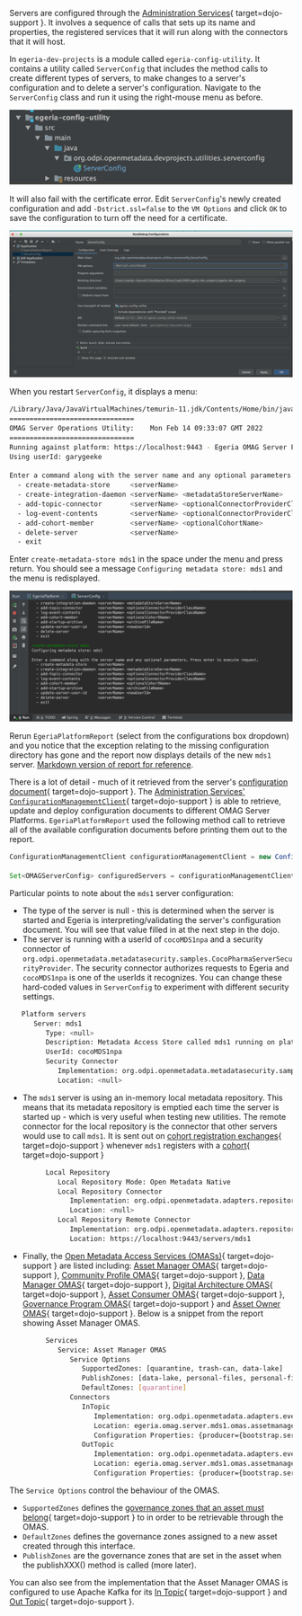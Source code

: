 <!-- SPDX-License-Identifier: CC-BY-4.0 -->
<!-- Copyright Contributors to the Egeria project. -->


Servers are configured through the [Administration Services](/services/admin-services/overview/#configure-an-omag-server){ target=dojo-support }.  It involves a sequence of calls that sets up its name and properties, the registered services that it will run along with the connectors that it will host.

In `egeria-dev-projects` is a module called `egeria-config-utility`.  It contains a utility called `ServerConfig` that includes the method calls to create different types of servers, to make changes to a server's configuration and to delete a server's configuration. Navigate to the `ServerConfig` class and run it using the right-mouse menu as before.

![egeria-config-utility module](/education/egeria-dojo/developer/egeria-config-utility-module.png)

It will also fail with the certificate error.  Edit `ServerConfig`'s newly created configuration and add `-Dstrict.ssl=false` to the `VM Options` and click `OK` to save the configuration to turn off the need for a certificate. 

![egeria-config-utility configuration](/education/egeria-dojo/developer/egeria-config-utility-configuration.png)
           
When you restart `ServerConfig`, it displays a menu:

```bash
/Library/Java/JavaVirtualMachines/temurin-11.jdk/Contents/Home/bin/java -Dstrict.ssl=false ... org.odpi.openmetadata.devprojects.utilities.serverconfig.ServerConfig
===============================
OMAG Server Operations Utility:    Mon Feb 14 09:33:07 GMT 2022
===============================
Running against platform: https://localhost:9443 - Egeria OMAG Server Platform (version 3.6-SNAPSHOT)
Using userId: garygeeke

Enter a command along with the server name and any optional parameters. Press enter to execute request.
  - create-metadata-store     <serverName>  
  - create-integration-daemon <serverName> <metadataStoreServerName> 
  - add-topic-connector       <serverName> <optionalConnectorProviderClassName> 
  - log-event-contents        <serverName> <optionalConnectorProviderClassName> 
  - add-cohort-member         <serverName> <optionalCohortName> 
  - delete-server             <serverName>  
  - exit  
```
Enter `create-metadata-store mds1` in the space under the menu and press return. You should see a message `Configuring metadata store: mds1` and the menu is redisplayed.

![egeria-config-utility creating mds1](/education/egeria-dojo/developer/egeria-config-utility-creating-mds1.png)

Rerun `EgeriaPlatformReport` (select from the configurations box dropdown) and you notice that the exception relating to the missing configuration directory has gone and the report now displays details of the new `mds1` server. [Markdown version of report for reference](/education/egeria-dojo/developer/egeria-platform-report-mds1-configured).

There is a lot of detail - much of it retrieved from the server's [configuration document](/concepts/configuration-document){ target=dojo-support }.  The [Administration Services' `ConfigurationManagementClient`](/services/admin-services/overview/#managing-configuration-documents){ target=dojo-support } is able to retrieve, update and deploy configuration documents to different OMAG Server Platforms.  `EgeriaPlatformReport` used the following method call to retrieve all of the available configuration documents before printing them out to the report.

```java linenums="1"
ConfigurationManagementClient configurationManagementClient = new ConfigurationManagementClient(clientUserId, platformURLRoot);

Set<OMAGServerConfig> configuredServers = configurationManagementClient.getAllServerConfigurations();
```
Particular points to note about the `mds1` server configuration:

* The type of the server is null - this is determined when the server is started and Egeria is interpreting/validating the server's configuration document.  You will see that value filled in at the next step in the dojo.
* The server is running with a userId of `cocoMDS1npa` and a security connector of `org.odpi.openmetadata.metadatasecurity.samples.CocoPharmaServerSecurityProvider`.  The security connector authorizes requests to Egeria and `cocoMDS1npa` is one of the userIds it recognizes.  You can change these hard-coded values in `ServerConfig` to experiment with different security settings.

```bash
   Platform servers
      Server: mds1
         Type: <null>
         Description: Metadata Access Store called mds1 running on platform https://localhost:9443
         UserId: cocoMDS1npa
         Security Connector
            Implementation: org.odpi.openmetadata.metadatasecurity.samples.CocoPharmaServerSecurityProvider
            Location: <null>
```

* The `mds1` server is using an in-memory local metadata repository.  This means that its metadata repository is emptied each time the server is started up - which is very useful when testing new utilities.  The remote connector for the local repository is the connector that other servers would use to call `mds1`.  It is sent out on [cohort registration exchanges](/features/cohort-operation/overview){ target=dojo-support } whenever `mds1` registers with a [cohort](/concepts/cohort-member.){ target=dojo-support }

```bash
         Local Repository
            Local Repository Mode: Open Metadata Native
            Local Repository Connector
               Implementation: org.odpi.openmetadata.adapters.repositoryservices.inmemory.repositoryconnector.InMemoryOMRSRepositoryConnectorProvider
               Location: <null>
            Local Repository Remote Connector
               Implementation: org.odpi.openmetadata.adapters.repositoryservices.rest.repositoryconnector.OMRSRESTRepositoryConnectorProvider
               Location: https://localhost:9443/servers/mds1
```

* Finally, the [Open Metadata Access Services (OMASs)](/services/omas){ target=dojo-support } are listed including: [Asset Manager OMAS](/services/omas/asset-manager/overview){ target=dojo-support }, [Community Profile OMAS](/services/omas/community-profile/overview){ target=dojo-support }, [Data Manager OMAS](/services/omas/data-manager/overview){ target=dojo-support }, [Digital Architecture OMAS](/services/omas/digital-architecture/overview){ target=dojo-support }, [Asset Consumer OMAS](/services/omas/asset-consumer/overview){ target=dojo-support }, [Governance Program OMAS](/services/omas/governance-program/overview){ target=dojo-support } and [Asset Owner OMAS](/services/omas/asset-owner/overview){ target=dojo-support }.  Below is a snippet from the report showing Asset Manager OMAS.

```bash
         Services
            Service: Asset Manager OMAS
               Service Options
                  SupportedZones: [quarantine, trash-can, data-lake]
                  PublishZones: [data-lake, personal-files, personal-files]
                  DefaultZones: [quarantine]
               Connectors
                  InTopic
                     Implementation: org.odpi.openmetadata.adapters.eventbus.topic.kafka.KafkaOpenMetadataTopicProvider
                     Location: egeria.omag.server.mds1.omas.assetmanager.inTopic
                     Configuration Properties: {producer={bootstrap.servers=localhost:9092}, local.server.id=fab57cdc-e7fb-4f23-8237-376c9fda492b, consumer={bootstrap.servers=localhost:9092, auto.commit.interval.ms=1}}
                  OutTopic
                     Implementation: org.odpi.openmetadata.adapters.eventbus.topic.kafka.KafkaOpenMetadataTopicProvider
                     Location: egeria.omag.server.mds1.omas.assetmanager.inTopic
                     Configuration Properties: {producer={bootstrap.servers=localhost:9092}, local.server.id=fab57cdc-e7fb-4f23-8237-376c9fda492b, consumer={bootstrap.servers=localhost:9092, auto.commit.interval.ms=1}}
```
The `Service Options` control the behaviour of the OMAS.  

* `SupportedZones` defines the [governance zones that an asset must belong](/features/governance-zoning/overview){ target=dojo-support } to in order to be retrievable through the OMAS.  
* `DefaultZones` defines the governance zones assigned to a new asset created through this interface.
* `PublishZones` are the governance zones that are set in the asset when the publishXXX() method is called (more later).

You can also see from the implementation that the Asset Manager OMAS is configured to use Apache Kafka for its [In Topic](/concepts/in-topic){ target=dojo-support } and [Out Topic](/concepts/out-topic){ target=dojo-support }.

